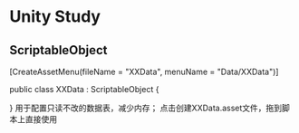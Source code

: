 # Unity Study
## ScriptableObject
  
  [CreateAssetMenu(fileName = "XXData", menuName = "Data/XXData")]
  
  public class XXData : ScriptableObject {
    
  }
  用于配置只读不改的数据表，减少内存；
  点击创建XXData.asset文件，拖到脚本上直接使用
